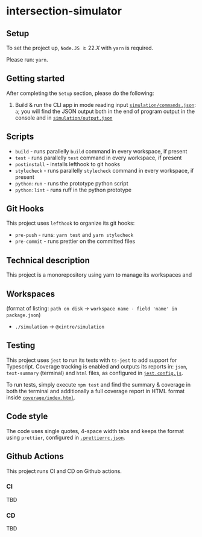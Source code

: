 # intersection-simulator

## Setup

To set the project up, `Node.JS` $\geqslant 22.X$ with `yarn` is required.

Please run: `yarn`.

## Getting started

After completing the `Setup` section, please do the following:

1. Build & run the CLI app in mode reading input [`simulation/commands.json`](simulation/commands.json): `a`; you will find the JSON output both in the end of program output in the console and in [`simulation/output.json`](simulation/output.json)

## Scripts

- `build` - runs parallelly `build` command in every workspace, if present
- `test` - runs parallelly `test` command in every workspace, if present
- `postinstall` - installs lefthook to git hooks
- `stylecheck` - runs parallelly `stylecheck` command in every workspace, if present
- `python:run` - runs the prototype python script
- `python:lint` - runs ruff in the python prototype

## Git Hooks

This project uses `lefthook` to organize its git hooks:

- `pre-push` - runs: `yarn test` and `yarn stylecheck`
- `pre-commit` - runs prettier on the committed files

## Technical description

This project is a monorepository using yarn to manage its workspaces and

## Workspaces

(format of listing: `path on disk` $\rightarrow$ `workspace name - field 'name' in package.json`)

- `./simulation` $\rightarrow$ `@xintre/simulation`

## Testing

This project uses `jest` to run its tests with `ts-jest` to add support for Typescript. Coverage tracking is enabled and outputs its reports in: `json`, `text-summary` (terminal) and `html` files, as configured in [`jest.config.js`](./jest.config.js).

To run tests, simply execute `npm test` and find the summary & coverage in both the terminal and additionally a full coverage report in HTML format inside [`coverage/index.html`](./coverage/index.html).

## Code style

The code uses single quotes, 4-space width tabs and keeps the format using `prettier`, configured in [`.prettierrc.json`](./.prettierrc.json).

## Github Actions

This project runs CI and CD on Github actions.

### CI

TBD

### CD

TBD
